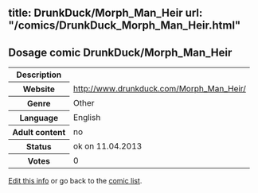 title: DrunkDuck/Morph_Man_Heir
url: "/comics/DrunkDuck_Morph_Man_Heir.html"
---
Dosage comic DrunkDuck/Morph_Man_Heir
-----------------------------------------

<table class="comicinfo">
<tr>
<th>Description</th><td></td>
</tr>
<tr>
<th>Website</th><td><a href="http://www.drunkduck.com/Morph_Man_Heir/">http://www.drunkduck.com/Morph_Man_Heir/</a></td>
</tr>
<tr>
<th>Genre</th><td>Other</td>
</tr>
<tr>
<th>Language</th><td>English</td>
</tr>
<tr>
<th>Adult content</th><td>no</td>
</tr>
<tr>
<th>Status</th><td>ok on 11.04.2013</td>
</tr>
<tr>
<th>Votes</th><td>0</div></td>
</tr>
</table>

[Edit this info](/comics/DrunkDuck_Morph_Man_Heir_edit.html) or go back to the [comic list](../comic-index.html).
